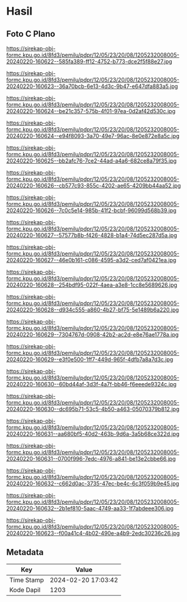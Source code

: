 # Hasil

## Foto C Plano

https://sirekap-obj-formc.kpu.go.id/8fd3/pemilu/pdpr/12/05/23/20/08/1205232008005-20240220-160622--585fa389-ff12-4752-b773-dce2f5f88e27.jpg

https://sirekap-obj-formc.kpu.go.id/8fd3/pemilu/pdpr/12/05/23/20/08/1205232008005-20240220-160623--36a70bcb-6e13-4d3c-9b47-e647dfa883a5.jpg

https://sirekap-obj-formc.kpu.go.id/8fd3/pemilu/pdpr/12/05/23/20/08/1205232008005-20240220-160624--be21c357-575b-4f01-97ea-0d2af42d530c.jpg

https://sirekap-obj-formc.kpu.go.id/8fd3/pemilu/pdpr/12/05/23/20/08/1205232008005-20240220-160624--e94f8093-3a70-49e7-96ac-8e0e872e8a5c.jpg

https://sirekap-obj-formc.kpu.go.id/8fd3/pemilu/pdpr/12/05/23/20/08/1205232008005-20240220-160625--bb2afc76-7ce2-44ad-a4a6-682ce8a79f35.jpg

https://sirekap-obj-formc.kpu.go.id/8fd3/pemilu/pdpr/12/05/23/20/08/1205232008005-20240220-160626--cb577c93-855c-4202-ae65-4209bb44aa52.jpg

https://sirekap-obj-formc.kpu.go.id/8fd3/pemilu/pdpr/12/05/23/20/08/1205232008005-20240220-160626--7c0c5e14-985b-41f2-bcbf-96099d568b39.jpg

https://sirekap-obj-formc.kpu.go.id/8fd3/pemilu/pdpr/12/05/23/20/08/1205232008005-20240220-160627--57577b8b-f426-4828-b1a4-74d5ec287d5a.jpg

https://sirekap-obj-formc.kpu.go.id/8fd3/pemilu/pdpr/12/05/23/20/08/1205232008005-20240220-160627--46e0b161-c086-4595-a3d2-ced7af0421ea.jpg

https://sirekap-obj-formc.kpu.go.id/8fd3/pemilu/pdpr/12/05/23/20/08/1205232008005-20240220-160628--254bdf95-022f-4aea-a3e8-1cc8e5689626.jpg

https://sirekap-obj-formc.kpu.go.id/8fd3/pemilu/pdpr/12/05/23/20/08/1205232008005-20240220-160628--d934c555-a860-4b27-bf75-5e1489b6a220.jpg

https://sirekap-obj-formc.kpu.go.id/8fd3/pemilu/pdpr/12/05/23/20/08/1205232008005-20240220-160629--7304767d-0908-42b2-ac2d-e8e76ae1778a.jpg

https://sirekap-obj-formc.kpu.go.id/8fd3/pemilu/pdpr/12/05/23/20/08/1205232008005-20240220-160629--e3f0e500-1ff7-449d-965f-4dfb7a8a7d3c.jpg

https://sirekap-obj-formc.kpu.go.id/8fd3/pemilu/pdpr/12/05/23/20/08/1205232008005-20240220-160630--60bd44af-3d3f-4a7f-bb46-f6eeede9324c.jpg

https://sirekap-obj-formc.kpu.go.id/8fd3/pemilu/pdpr/12/05/23/20/08/1205232008005-20240220-160630--dc695b71-53c5-4b50-a463-05070379b812.jpg

https://sirekap-obj-formc.kpu.go.id/8fd3/pemilu/pdpr/12/05/23/20/08/1205232008005-20240220-160631--aa680bf5-40d2-463b-9d6a-3a5b68ce322d.jpg

https://sirekap-obj-formc.kpu.go.id/8fd3/pemilu/pdpr/12/05/23/20/08/1205232008005-20240220-160631--0700f996-7edc-4976-a841-be13e2cbbe66.jpg

https://sirekap-obj-formc.kpu.go.id/8fd3/pemilu/pdpr/12/05/23/20/08/1205232008005-20240220-160632--c662d0ac-3735-47ec-be4c-6c3f059b9e45.jpg

https://sirekap-obj-formc.kpu.go.id/8fd3/pemilu/pdpr/12/05/23/20/08/1205232008005-20240220-160632--2b1ef810-5aac-4749-aa33-1f7abdeee306.jpg

https://sirekap-obj-formc.kpu.go.id/8fd3/pemilu/pdpr/12/05/23/20/08/1205232008005-20240220-160623--f00a41c4-4b02-490e-a4b9-2edc30236c26.jpg


## Metadata

| Key        | Value               |
| ---------- | ------------------- |
| Time Stamp | 2024-02-20 17:03:42 |
| Kode Dapil | 1203                |



